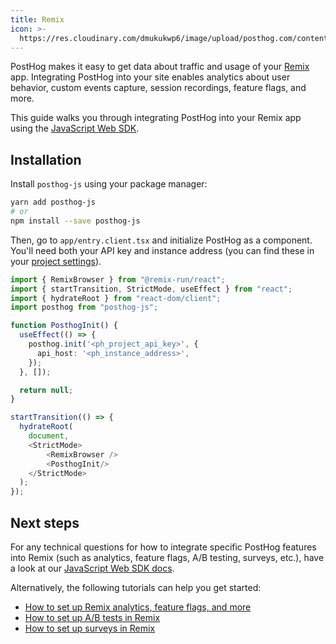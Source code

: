 ```yaml
---
title: Remix
icon: >-
  https://res.cloudinary.com/dmukukwp6/image/upload/posthog.com/contents/docs/integrate/frameworks/remix.svg
---
```


PostHog makes it easy to get data about traffic and usage of your [Remix](https://remix.run/) app. Integrating PostHog into your site enables analytics about user behavior, custom events capture, session recordings, feature flags, and more.

This guide walks you through integrating PostHog into your Remix app using the [JavaScript Web SDK](/docs/libraries/js).

## Installation

Install `posthog-js` using your package manager:

```bash
yarn add posthog-js
# or
npm install --save posthog-js
```

Then, go to `app/entry.client.tsx` and initialize PostHog as a component. You'll need both your API key and instance address (you can find these in your [project settings](https://us.posthog.com/project/settings)).

```ts file=entry.client.tsx
import { RemixBrowser } from "@remix-run/react";
import { startTransition, StrictMode, useEffect } from "react";
import { hydrateRoot } from "react-dom/client";
import posthog from "posthog-js";

function PosthogInit() {
  useEffect(() => {
    posthog.init('<ph_project_api_key>', {
      api_host: '<ph_instance_address>',
    });
  }, []);

  return null;
}

startTransition(() => {
  hydrateRoot(
    document,
    <StrictMode>
        <RemixBrowser />
        <PosthogInit/>
    </StrictMode>
  );
});
```

## Next steps

For any technical questions for how to integrate specific PostHog features into Remix (such as analytics, feature flags, A/B testing, surveys, etc.), have a look at our [JavaScript Web SDK docs](/docs/libraries/js).

Alternatively, the following tutorials can help you get started:

- [How to set up Remix analytics, feature flags, and more](/tutorials/remix-analytics)
- [How to set up A/B tests in Remix](/tutorials/remix-ab-tests)
- [How to set up surveys in Remix](/tutorials/remix-surveys)
